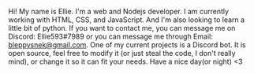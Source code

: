Hi! My name is Ellie. I'm a web and Nodejs developer. 
I am currently working with HTML, CSS, and JavaScript.
And I'm also looking to learn a little bit of python.
If you want to contact me, you can message me on Discord: Ellie593#7989 or you can message me through Email: bleppysnek@gmail.com.
One of my current projects is a Discord bot. It is open source, feel free to modify it (or just steal the code, I don't really mind), or change it so it can fit your needs.
Have a nice day(or night) <3
